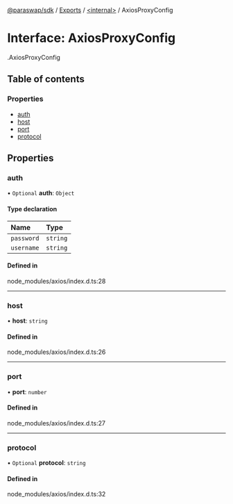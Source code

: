 [@paraswap/sdk](../README.md) / [Exports](../modules.md) / [<internal\>](../modules/internal_.md) / AxiosProxyConfig

# Interface: AxiosProxyConfig

[<internal>](../modules/internal_.md).AxiosProxyConfig

## Table of contents

### Properties

- [auth](internal_.AxiosProxyConfig.md#auth)
- [host](internal_.AxiosProxyConfig.md#host)
- [port](internal_.AxiosProxyConfig.md#port)
- [protocol](internal_.AxiosProxyConfig.md#protocol)

## Properties

### auth

• `Optional` **auth**: `Object`

#### Type declaration

| Name | Type |
| :------ | :------ |
| `password` | `string` |
| `username` | `string` |

#### Defined in

node_modules/axios/index.d.ts:28

___

### host

• **host**: `string`

#### Defined in

node_modules/axios/index.d.ts:26

___

### port

• **port**: `number`

#### Defined in

node_modules/axios/index.d.ts:27

___

### protocol

• `Optional` **protocol**: `string`

#### Defined in

node_modules/axios/index.d.ts:32

